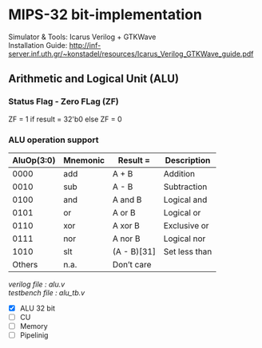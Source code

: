 # MIPS-32 bit-implementation

Simulator & Tools: Icarus Verilog + GTKWave </br>
Installation Guide: http://inf-server.inf.uth.gr/~konstadel/resources/Icarus_Verilog_GTKWave_guide.pdf

## Arithmetic and Logical Unit (ALU) </br>

### Status Flag - Zero FLag (ZF) </br>
ZF = 1 if result = 32'b0 else ZF = 0

### ALU operation support ###

AluOp(3:0) | Mnemonic  |  Result =   |  Description   |
-----------|-----------|-------------|----------------|
0000       |   add     |   A + B     |   Addition     |
0010       |   sub     |   A - B     |  Subtraction   |
0100       |   and     |  A and B    |  Logical and   |
0101       |    or     |  A or B     |  Logical or    |
0110       |   xor     |  A xor B    |  Exclusive or  |
0111       |   nor     |  A nor B    |  Logical nor   |
1010       |   slt     | (A - B)[31] |  Set less than |
Others     |   n.a.    | Don’t care  |                |

*verilog file   :  alu.v* </br>
*testbench file : alu_tb.v*

- [x] ALU 32 bit
- [ ] CU 
- [ ] Memory
- [ ] Pipelinig
